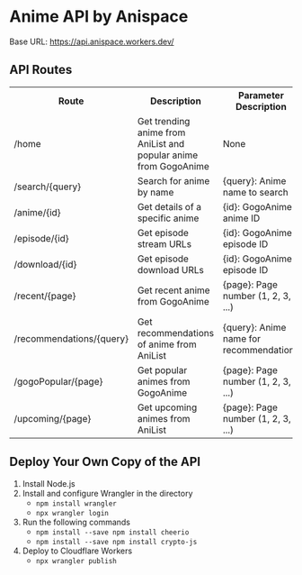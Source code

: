 <h1>Anime API by Anispace</h1>
    <p>Base URL: <a href="https://api.anispace.workers.dev/" target="_blank">https://api.anispace.workers.dev/</a></p>

<h2>API Routes</h2>
        <table>
            <tr>
                <th>Route</th>
                <th>Description</th>
                <th>Parameter Description</th>
            </tr>
            <tr>
                <td>/home</td>
                <td>Get trending anime from AniList and popular anime from GogoAnime</td>
                <td>None</td>
            </tr>
            <tr>
                <td>/search/{query}</td>
                <td>Search for anime by name</td>
                <td>{query}: Anime name to search</td>
            </tr>
            <tr>
                <td>/anime/{id}</td>
                <td>Get details of a specific anime</td>
                <td>{id}: GogoAnime anime ID</td>
            </tr>
            <tr>
                <td>/episode/{id}</td>
                <td>Get episode stream URLs</td>
                <td>{id}: GogoAnime episode ID</td>
            </tr>
            <tr>
                <td>/download/{id}</td>
                <td>Get episode download URLs</td>
                <td>{id}: GogoAnime episode ID</td>
            </tr>
            <tr>
                <td>/recent/{page}</td>
                <td>Get recent anime from GogoAnime</td>
                <td>{page}: Page number (1, 2, 3, ...)</td>
            </tr>
            <tr>
                <td>/recommendations/{query}</td>
                <td>Get recommendations of anime from AniList</td>
                <td>{query}: Anime name for recommendations</td>
            </tr>
            <tr>
                <td>/gogoPopular/{page}</td>
                <td>Get popular animes from GogoAnime</td>
                <td>{page}: Page number (1, 2, 3, ...)</td>
            </tr>
            <tr>
                <td>/upcoming/{page}</td>
                <td>Get upcoming animes from AniList</td>
                <td>{page}: Page number (1, 2, 3, ...)</td>
            </tr>
        </table>


<div class="deploy-instructions">
    <h2>Deploy Your Own Copy of the API</h2>
    <ol>
        <li>Install Node.js</li>
        <li>Install and configure Wrangler in the directory
            <ul>
                <li><code>npm install wrangler</code></li>
                <li><code>npx wrangler login</code></li>
            </ul>
        </li>
        <li>Run the following commands
            <ul>
                <li><code>npm install --save npm install cheerio</code></li>
                <li><code>npm install --save npm install crypto-js</code></li>
            </ul>
        </li>
        <li>Deploy to Cloudflare Workers
            <ul>
                <li><code>npx wrangler publish</code></li>
            </ul>
        </li>

